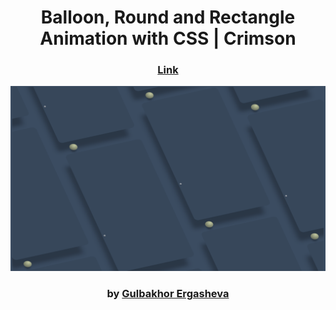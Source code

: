 <div align="center">

# Balloon, Round and Rectangle Animation with CSS | Crimson

### <a href="http://sharikcha.netlify.app">Link</a>

<img src="admin/base.png">

### by <a href="https://github.com/guli2103">Gulbakhor Ergasheva</a>

</div>